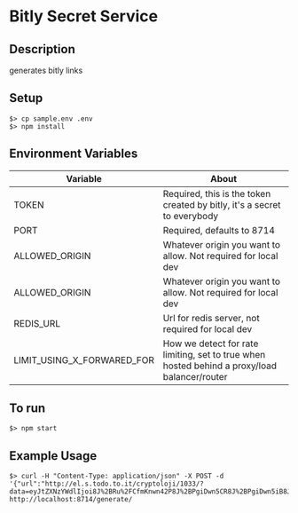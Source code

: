 # Bitly Secret Service

## Description
generates bitly links

## Setup

```
$> cp sample.env .env
$> npm install
```

## Environment Variables

|Variable|About|
|--------|-----|
| TOKEN | Required, this is the token created by bitly, it's a secret to everybody |
| PORT | Required, defaults to 8714 |
| ALLOWED_ORIGIN | Whatever origin you want to allow. Not required for local dev |
| ALLOWED_ORIGIN | Whatever origin you want to allow. Not required for local dev |
| REDIS_URL | Url for redis server, not required for local dev |
| LIMIT_USING_X_FORWARED_FOR | How we detect for rate limiting, set to true when hosted behind a proxy/load balancer/router |

## To run

```
$> npm start
```

## Example Usage

```
$> curl -H "Content-Type: application/json" -X POST -d '{"url":"http://el.s.todo.to.it/cryptoloji/1033/?data=eyJtZXNzYWdlIjoi8J%2BRu%2FCfmKnwn42P8J%2BPgiDwn5CR8J%2BPgiDwn5iB8J%2BahPCfkqXwn5iT8J%2BTkiIsImtleSI6IvCfmIAifQ%3D%3D#/landing"}' http://localhost:8714/generate/
```
